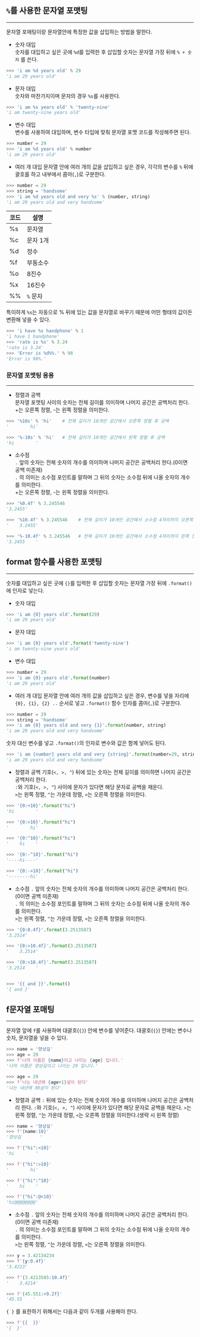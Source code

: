 



## `%`를 사용한 문자열 포맷팅
---
문자열 포매팅이랑 문자열안에 특정한 값을 삽입하는 방법을 말한다.

- 숫자 대입  
숫자를 대입하고 싶은 곳에 `%d`를 입력한 후 삽입할 숫자는 문자열 가장 뒤에 `% + 숫자` 를 쓴다.
```python
>>> 'i am %d years old' % 29
'i am 29 years old'
```

- 문자 대입  
숫자와 마찬가지이며 문자의 경우 `%s`를 사용한다.
```python
>>> 'i am %s years old' % 'twenty-nine'
'i am twenty-nine years old'
```

- 변수 대입  
변수를 사용하여 대입하며, 변수 타입에 맞춰 문자열 포맷 코드를 작성해주면 된다.
```python
>>> number = 29
>>> 'i am %d years old' % number        
'i am 29 years old'
```

- 여러 개 대입
문자열 안에 여러 개의 값을 삽입하고 싶은 경우, 각각의 변수를 `%` 뒤에 괄호를 하고 내부에서 콤마(`,`)로 구분한다.
```python
>>> number = 29
>>> string = 'handsome'
>>> 'i am %d years old and very %s' % (number, string)
'i am 29 years old and very handsome'
```

|코드|설명|
|---|---|
|%s|문자열|
|%c|문자 1개|
|%d|정수|
|%f|부동소수|
|%o|8진수|
|%x|16진수|
|%%|`%` 문자|

특이하게 `%s`는 자동으로 % 뒤에 있는 값을 문자열로 바꾸기 때문에 어떤 형태의 값이든 변환해 넣을 수 있다.
```python
>>> 'i have %s handphone' % 1
'i have 1 handphone'
>>> 'rate is %s' % 3.24
'rate is 3.24'
>>> 'Error is %d%%.' % 98
'Error is 98%.'
```

### 문자열 포맷팅 응용
---
- 정렬과 공백  
문자열 포맷팅 사이의 숫자는 전체 길이를 의미하며 나머지 공간은 공백처리 한다.   
+는 오른쪽 정렬, -는 왼쪽 정렬을 의미한다.
```python
>>> '%10s' % 'hi'    # 전체 길이가 10개인 공간에서 오른쪽 정렬 후 공백
'        hi'

>>> '%-10s' % 'hi'   # 전체 길이가 10개인 공간에서 왼쪽 정렬 후 공백
'hi        '
```
- 소수점  
`.` 앞의 숫자는 전체 숫자의 개수를 의미하며 나머지 공간은 공백처리 한다.(0이면 공백 미존재)  
`.` 의 의미는 소수점 포인트를 말하며 그 뒤의 숫자는 소수점 뒤에 나올 숫자의 개수를 의미한다.  
+는 오른쪽 정렬, -는 왼쪽 정렬을 의미한다.

```python
>>> '%0.4f' % 3.245546  
'3.2455'

>>> '%10.4f' % 3.245546    # 전체 길이가 10개인 공간에서 소수점 4자리까지 오른쪽 정렬 후 공백
'    3.2455'

>>> '%-10.4f' % 3.245546   # 전체 길이가 10개인 공간에서 소수점 4자리까지 왼쪽 정렬 후 공백
'3.2455    '
```

## format 함수를 사용한 포맷팅
---
숫자를 대입하고 싶은 곳에 `{}`를 입력한 후 삽입할 숫자는 문자열 가장 뒤에 `.format()` 에 인자로 넣는다.
- 숫자 대입
```python
>>> 'i am {0} years old'.format(29)
'i am 29 years old'
```
- 문자 대입
```python
>>> 'i am {0} years old'.format('twenty-nine') 
'i am twenty-nine years old'
```
- 변수 대입
```python
>>> number = 29
>>> 'i am {0} years old'.format(number)        
'i am 29 years old'
```
- 여러 개 대입
문자열 안에 여러 개의 값을 삽입하고 싶은 경우, 변수를 넣을 자리에 `{0}, {1}, {2} ..` 순서로 넣고 `.format()` 함수 인자를 콤마(`,`)로 구분한다.
```python
>>> number = 29
>>> string = 'handsome'
>>> 'i am {0} years old and very {1}'.format(number, string) 
'i am 29 years old and very handsome'
```

숫자 대신 변수를 넣고 `.format()`의 인자로 변수와 값은 함께 넣어도 된다.
```python
>>> 'i am {number} years old and very {string}'.format(number=29, string='handsome') 
'i am 29 years old and very handsome'
```
- 정렬과 공백
기호(`<, >, ^`) 뒤에 있는 숫자는 전체 길이를 의미하면 나머지 공간은 공백처리 한다.  
`:`와 기호(`<, >, ^`) 사이에 문자가 있다면 해당 문자로 공백을 채운다.  
`>`는 왼쪽 정렬, `^`는 가운데 정렬, `<`는 오른쪽 정렬을 의미한다.
```python
>>> '{0:<10}'.format("hi")
'hi        '

>>> '{0:>10}'.format("hi")
'        hi'

>>> '{0:^10}'.format("hi")
'    hi    '

>>> '{0:-^10}'.format("hi") 
'----hi----'

>>> '{0:->10}'.format("hi") 
'--------hi'
```

- 소수점
`.` 앞의 숫자는 전체 숫자의 개수를 의미하며 나머지 공간은 공백처리 한다.(0이면 공백 미존재)  
`.` 의 의미는 소수점 포인트를 말하며 그 뒤의 숫자는 소수점 뒤에 나올 숫자의 개수를 의미한다.   
`>`는 왼쪽 정렬, `^`는 가운데 정렬, `<`는 오른쪽 정렬을 의미한다.
```python
>>> '{0:0.4f}'.format(3.2513587) 
'3.2514'

>>> '{0:>10.4f}'.format(3.2513587) 
'    3.2514'

>>> '{0:<10.4f}'.format(3.2513587) 
'3.2514    '


>>> '{{ and }}'.format()
'{ and }'
```

## f문자열 포매팅
---
문자열 앞에 `f`를 사용하며 대괄호(`{}`) 안에 변수를 넣어준다.
대괄호(`{}`) 안에는 변수나 숫자, 문자열을 넣을 수 있다.
```python
>>> name = '양상길'
>>> age = 29
>>> f'나의 이름은 {name}이고 나이는 {age} 입니다.'
'나의 이름은 양상길이고 나이는 29 입니다.'

>>> age = 29
>>> f'나는 내년에 {age+1}살이 된다'
'나는 내년에 30살이 된다'
```

- 정렬과 공백
`:` 뒤에 있는 숫자는 전체 숫자의 개수를 의미하며 나머지 공간은 공백처리 한다.
`:`와 기호(`<, >, ^`) 사이에 문자가 있다면 해당 문자로 공백을 채운다. 
`>`는 왼쪽 정렬, `^`는 가운데 정렬, `<`는 오른쪽 정렬을 의미한다.(생략 시 왼쪽 정렬)
```python
>>> name = '양상길'
>>> f'{name:10}'
'양상길       '

>>> f'{"hi":<10}'  
'hi        '

>>> f'{"hi":>10}'  
'        hi'

>>> f'{"hi":^10}'  
'    hi    '

>>> f'{"hi":@<10}' 
'hi@@@@@@@@'
```

- 소수점
`.` 앞의 숫자는 전체 숫자의 개수를 의미하며 나머지 공간은 공백처리 한다.(0이면 공백 미존재)  
`.` 의 의미는 소수점 포인트를 말하며 그 뒤의 숫자는 소수점 뒤에 나올 숫자의 개수를 의미한다.   
`>`는 왼쪽 정렬, `^`는 가운데 정렬, `<`는 오른쪽 정렬을 의미한다.
```python
>>> y = 3.42134234
>>> f'{y:0.4f}'
'3.4213'

>>> f'{3.4213585:10.4f}'
'    3.4214'

>>> f'{45.551:<9.2f}'
'45.55    '
```

`{ }` 를 표한하기 위해서는 다음과 같이 두개를 사용해야 한다.
```python
>>> f'{{  }}'
'{  }'
```